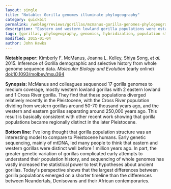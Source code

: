 ```yaml
---
layout: single
title: "Notable: Gorilla genomes illuminate phylogeography"
category: quickbit
permalink: /weblog/reviews/gorillas/mcmanus-gorilla-genomes-phylogeography-2015.html
description: "Eastern and western lowland gorilla populations were established more recently than previously thought ."
tags: [gorillas, phylogeography, genomics, hybridization, population structure]
modified: 2015-01-04
author: John Hawks
---
```


**Notable paper:** Kimberly F. McManus, Joanna L. Kelley, Shiya Song, _et al._ 2015. Inference of Gorilla demographic and selective history from whole genome sequence data. _Molecular Biology and Evolution_ (early online) <a href="http://dx.doi.org/10.1093/molbev/msu394">doi:10.1093/molbev/msu394</a>

**Synopsis:** McManus and colleagues sequenced 17 gorilla genomes to medium coverage, mostly western lowland gorillas with 2 eastern lowland and 1 Cross River gorilla. They find that these populations diverged relatively recently in the Pleistocene, with the Cross River population dividing from western gorillas around 50-70 thousand years ago, and the western and eastern gorillas separating around 250,000 years ago. This result is basically consistent with other recent work showing that gorilla populations became regionally distinct in the later Pleistocene.

**Bottom line:** I've long thought that gorilla population structure was an interesting model to compare to Pleistocene humans. Early genetic sequencing, mainly of mtDNA, led many people to think that eastern and western gorillas were distinct well before 1 million years ago. In part, the greater genetic variation of gorillas complicated early attempts to understand their population history, and sequencing of whole genomes has vastly increased the statistical power to test hypotheses about ancient gorillas. Today's perspective shows that the largest differences between gorilla populations emerged on a shorter timeline than the differences between Neandertals, Denisovans and their African contemporaries. 
